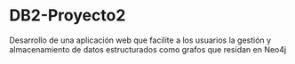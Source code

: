 # DB2-Proyecto2
Desarrollo de una aplicación web que facilite a los usuarios la gestión y almacenamiento de datos estructurados como grafos que residan en Neo4j
